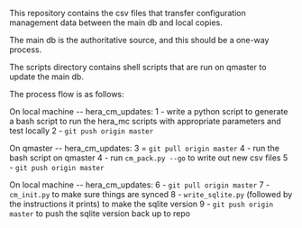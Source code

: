 This repository contains the csv files that transfer configuration management data between the main db and local copies.

The main db is the authoritative source, and this should be a one-way process.

The scripts directory contains shell scripts that are run on qmaster to update the main db.

The process flow is as follows:

On local machine -- hera_cm_updates:
1 - write a python script to generate a bash script to run the hera_mc scripts with appropriate parameters and test locally
2 - `git push origin master`

On qmaster -- hera_cm_updates:
3 = `git pull origin master`
4 - run the bash script on qmaster
4 - run `cm_pack.py --go` to write out new csv files
5 - `git push origin master`

On local machine -- hera_cm_updates:
6 - `git pull origin master`
7 - `cm_init.py` to make sure things are synced
8 - `write_sqlite.py` (followed by the instructions it prints) to make the sqlite version
9 - `git push origin master` to push the sqlite version back up to repo
